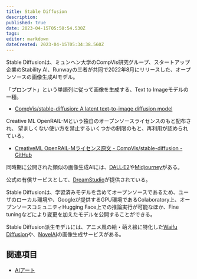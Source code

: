 ```yaml
---
title: Stable Diffusion
description: 
published: true
date: 2023-04-15T05:50:54.530Z
tags: 
editor: markdown
dateCreated: 2023-04-15T05:34:38.560Z
---
```


Stable Diffusionは、ミュンヘン大学のCompVis研究グループ、スタートアップ企業のStability AI、Runwayの三者が共同で2022年8月にリリースした、オープンソースの画像生成AIモデル。

「プロンプト」という単語列に従って画像を生成する、Text to Imageモデルの一種。

- [CompVis/stable-diffusion: A latent text-to-image diffusion model](https://github.com/CompVis/stable-diffusion/tree/21f890f9da3cfbeaba8e2ac3c425ee9e998d5229#stable-diffusion-v1)

Creative ML OpenRAIL-Mという独自のオープンソースライセンスのもと配布され、
望ましくない使い方を禁止するいくつかの制限のもと、再利用が認められている。

- [CreativeML OpenRAIL-Mライセンス原文 - CompVis/stable-diffusion - GitHub](https://github.com/CompVis/stable-diffusion/blob/21f890f9da3cfbeaba8e2ac3c425ee9e998d5229/LICENSE)

同時期に公開された類似の画像生成AIには、[DALL·E2](/dall_e2)や[Midjourney](/midjourney)がある。

公式の有償サービスとして、[DreamStudio](/dream_studio)が提供されている。

Stable Diffusionは、学習済みモデルを含めてオープンソースであるため、ユーザのローカル環境や、Googleが提供するGPU環境であるColaboratory上、オープンソースコミュニティHugging Face上での推論実行が可能なほか、Fine tuningなどにより変更を加えたモデルを公開することができる。

Stable Diffusion派生モデルには、アニメ風の絵・萌え絵に特化した[Waifu Diffusion](/waifu_diffusion)や、[NovelAI](/novelai)の画像生成サービスがある。

## 関連項目

- [AIアート](/aiart)
